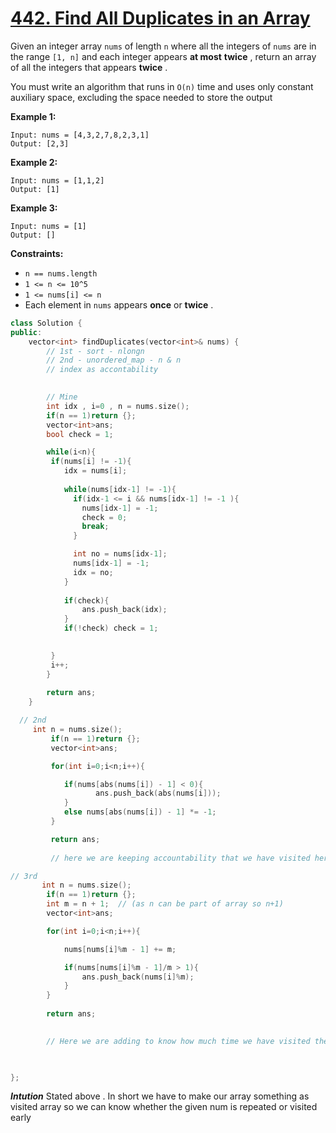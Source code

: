 # [442. Find All Duplicates in an Array](https://leetcode.com/problems/find-all-duplicates-in-an-array/description/)

Given an integer array `nums` of length `n` where all the integers of `nums` are in the range `[1, n]` and each integer appears **at most**  **twice** , return an array of all the integers that appears **twice** .

You must write an algorithm that runs in `O(n)` time and uses only constant auxiliary space, excluding the space needed to store the output

**Example 1:** 

```
Input: nums = [4,3,2,7,8,2,3,1]
Output: [2,3]
```

**Example 2:** 

```
Input: nums = [1,1,2]
Output: [1]
```

**Example 3:** 

```
Input: nums = [1]
Output: []
```

**Constraints:** 

- `n == nums.length`
- `1 <= n <= 10^5`
- `1 <= nums[i] <= n`
- Each element in `nums` appears **once**  or **twice** .

```cpp
class Solution {
public:
    vector<int> findDuplicates(vector<int>& nums) {
        // 1st - sort - nlongn
        // 2nd - unordered_map - n & n
        // index as accontability 
        

        // Mine
        int idx , i=0 , n = nums.size();
        if(n == 1)return {};
        vector<int>ans;
        bool check = 1;

        while(i<n){
         if(nums[i] != -1){
            idx = nums[i];
         
            while(nums[idx-1] != -1){
              if(idx-1 <= i && nums[idx-1] != -1 ){
                nums[idx-1] = -1;
                check = 0;
                break;
              }

              int no = nums[idx-1];
              nums[idx-1] = -1;
              idx = no;
            }
           
            if(check){
                ans.push_back(idx);
            }
            if(!check) check = 1;
            

         }
         i++;
        }         
         
        return ans;
    }

  // 2nd 
     int n = nums.size();
         if(n == 1)return {};
         vector<int>ans;

         for(int i=0;i<n;i++){

            if(nums[abs(nums[i]) - 1] < 0){
                   ans.push_back(abs(nums[i]));
            }
            else nums[abs(nums[i]) - 1] *= -1;
         }

         return ans;
         
         // here we are keeping accountability that we have visited here if again then it is repeated

// 3rd
       int n = nums.size();
        if(n == 1)return {};
        int m = n + 1;  // (as n can be part of array so n+1)
        vector<int>ans;

        for(int i=0;i<n;i++){

            nums[nums[i]%m - 1] += m;

            if(nums[nums[i]%m - 1]/m > 1){
                ans.push_back(nums[i]%m);
            }
        }
        
        return ans;
        

        // Here we are adding to know how much time we have visited the same index inspite changing its original value as w can retrive it when needed and this approach is useful to get the count of the duplicates too


       
};
```

***Intution***
Stated above . In short we have to make our array something as visited array so we can know whether the given num is repeated or visited early